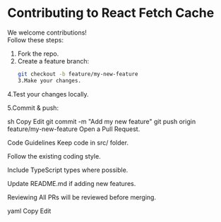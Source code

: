 # Contributing to React Fetch Cache

We welcome contributions!  
Follow these steps:

1. Fork the repo.
2. Create a feature branch:
   ```sh
   git checkout -b feature/my-new-feature
   3.Make your changes.
   ```

4.Test your changes locally.

5.Commit & push:

sh
Copy
Edit
git commit -m "Add my new feature"
git push origin feature/my-new-feature
Open a Pull Request.

Code Guidelines
Keep code in src/ folder.

Follow the existing coding style.

Include TypeScript types where possible.

Update README.md if adding new features.

Reviewing
All PRs will be reviewed before merging.

yaml
Copy
Edit
